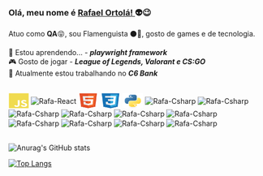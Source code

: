 ### Olá, meu nome é <a href="https://www.linkedin.com/in/rafael-ortol%C3%A1-8475659b/"> Rafael Ortolá! </a> 👽😉

Atuo como <b>QA</b>😝, sou Flamenguista ⚫🔴, gosto de games e de tecnologia.

 
🌱 Estou aprendendo... - <i><b> playwright framework </b></i>
</br>
🎮 Gosto de jogar - <i><b>League of Legends, Valorant e CS:GO </b></i>
</br>
🔭 Atualmente estou trabalhando no <i><b>C6 Bank</b></i>
<div style="display: inline_block"><br>
  <img align="center" alt="Rafa-Js" height="30" width="40" src="https://raw.githubusercontent.com/devicons/devicon/master/icons/javascript/javascript-plain.svg">
  <img align="center" alt="Rafa-React" height="30" width="40" src="https://cdn.jsdelivr.net/gh/devicons/devicon/icons/bootstrap/bootstrap-original.svg"/>
  <img align="center" alt="Rafa-HTML" height="30" width="40" src="https://raw.githubusercontent.com/devicons/devicon/master/icons/html5/html5-original.svg">
  <img align="center" alt="Rafa-CSS" height="30" width="40" src="https://raw.githubusercontent.com/devicons/devicon/master/icons/css3/css3-original.svg">
  <img align="center" alt="Rafa-Python" height="30" width="40" src="https://raw.githubusercontent.com/devicons/devicon/master/icons/python/python-original.svg">
  <img align="center" alt="Rafa-Csharp" height="30" width="40" src="https://cdn.jsdelivr.net/gh/devicons/devicon/icons/androidstudio/androidstudio-original.svg" />
  <img align="center" alt="Rafa-Csharp" height="30" width="40" src="https://cdn.jsdelivr.net/gh/devicons/devicon/icons/bitbucket/bitbucket-original-wordmark.svg" />
  <img align="center" alt="Rafa-Csharp" height="30" width="40"  src="https://cdn.jsdelivr.net/gh/devicons/devicon/icons/cucumber/cucumber-plain.svg" />
  <img align="center" alt="Rafa-Csharp" height="30" width="40" src="https://cdn.jsdelivr.net/gh/devicons/devicon/icons/gitlab/gitlab-original-wordmark.svg" />
  <img align="center" alt="Rafa-Csharp" height="30" width="40" src="https://cdn.jsdelivr.net/gh/devicons/devicon/icons/git/git-original.svg" />
  <img align="center" alt="Rafa-Csharp" height="30" width="40" src="https://cdn.jsdelivr.net/gh/devicons/devicon/icons/grafana/grafana-original.svg" />
  <img align="center" alt="Rafa-Csharp" height="30" width="40" src="https://cdn.jsdelivr.net/gh/devicons/devicon/icons/java/java-original.svg" />
  <img align="center" alt="Rafa-Csharp" height="30" width="40" src="https://cdn.jsdelivr.net/gh/devicons/devicon/icons/jira/jira-original.svg" />
  <img align="center" alt="Rafa-Csharp" height="30" width="40" src="https://cdn.jsdelivr.net/gh/devicons/devicon/icons/npm/npm-original-wordmark.svg" />
  <img align="center" alt="Rafa-Csharp" height="30" width="40"src="https://cdn.jsdelivr.net/gh/devicons/devicon/icons/selenium/selenium-original.svg" />
          
          
          
          
          
          
   
</div>

</br>

![Anurag's GitHub stats](https://github-readme-stats.vercel.app/api?username=rafaelortola&show_icons=true&theme=radical)

[![Top Langs](https://github-readme-stats.vercel.app/api/top-langs/?username=rafaelortola&langs_count=8)](https://github.com/anuraghazra/github-readme-stats)
